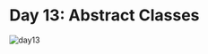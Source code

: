 # Day 13: Abstract Classes
![day13](https://github.com/Jaoearn/HackerrankChallenges30DaysOfCode/assets/128070861/40d79fcc-e960-4f61-af8a-b59a8ae72f23)
